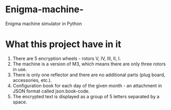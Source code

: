 # Enigma-machine-
Enigma machine simulator in Python

# What this project have in it
1. There are 5 encryption wheels - rotors V, IV, III, II, I.
2. The machine is a version of M3, which means there are only three rotors in use.
3. There is only one reflector and there are no additional parts (plug board, accessories, etc.).
4. Configuration book for each day of the given month - an attachment in JSON format called json.book-code.
5. The encrypted text is displayed as a group of 5 letters separated by a space.

